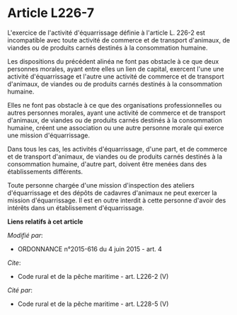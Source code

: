 # Article L226-7

L'exercice de l'activité d'équarrissage définie à l'article L. 226-2 est incompatible avec toute activité de commerce et de
transport d'animaux, de viandes ou de produits carnés destinés à la consommation humaine. 

Les dispositions du précédent alinéa ne font pas obstacle à ce que deux personnes morales, ayant entre elles un lien de
capital, exercent l'une une activité d'équarrissage et l'autre une activité de commerce et de transport d'animaux, de viandes
ou de produits carnés destinés à la consommation humaine. 

Elles ne font pas obstacle à ce que des organisations professionnelles ou autres personnes morales, ayant une activité de
commerce et de transport d'animaux, de viandes ou de produits carnés destinés à la consommation humaine, créent une
association ou une autre personne morale qui exerce une mission d'équarrissage. 

Dans tous les cas, les activités d'équarrissage, d'une part, et de commerce et de transport d'animaux, de viandes ou de
produits carnés destinés à la consommation humaine, d'autre part, doivent être menées dans des établissements différents. 

Toute personne chargée d'une mission d'inspection des ateliers d'équarrissage et des dépôts de cadavres d'animaux ne peut
exercer la mission d'équarrissage. Il est en outre interdit à cette personne d'avoir des intérêts dans un établissement
d'équarrissage.

**Liens relatifs à cet article**

_Modifié par_:

  - ORDONNANCE n°2015-616 du 4 juin 2015 - art. 4

_Cite_:

  - Code rural et de la pêche maritime - art. L226-2 (V)

_Cité par_:

  - Code rural et de la pêche maritime - art. L228-5 (V)
